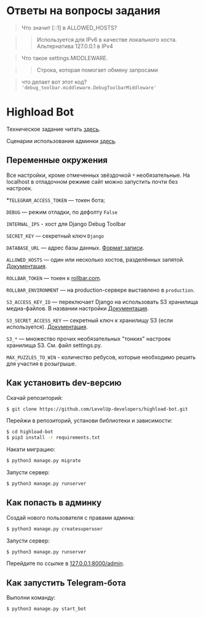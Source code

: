 # Ответы на вопросы задания

> Что значит [::1] в ALLOWED_HOSTS?

>> Используется для IPv6 в качестве локального хоста. Альтернатива 127.0.0.1 в IPv4

> Что такое settings.MIDDLEWARE.

>> Строка, которая помогает обмену запросами

> что делает вот этот код? `'debug_toolbar.middleware.DebugToolbarMiddleware'`

>>

# Highload Bot

Техническое задание читать [здесь](https://gist.github.com/dvmn-tasks/7e002681fd9dc0f0da5c1907b240c053).

Сценарии использования админки [здесь](https://gist.github.com/dvmn-tasks/3555fc35ba12929d564a708fa6374208).

## Переменные окружения

Все настройки, кроме отмеченных звёздочкой `*` необязательные. На localhost в отладочном режиме сайт можно запустить почти без настроек.

\*`TELEGRAM_ACCESS_TOKEN` — токен бота;

`DEBUG` — режим отладки, по дефолту `False`

`INTERNAL_IPS` - хост для Django Debug Toolbar

`SECRET_KEY` — секретный ключ `Django`

`DATABASE_URL` — адрес базы данных. [Формат записи](https://github.com/jacobian/dj-database-url).

`ALLOWED_HOSTS` — один или несколько хостов, разделённых запятой. [Документация](https://docs.djangoproject.com/en/3.1/ref/settings/#allowed-hosts).

`ROLLBAR_TOKEN` — токен к [rollbar.com](https://rollbar.com/).

`ROLLBAR_ENVIRONMENT` — на production-сервере выставлено в `production`.

`S3_ACCESS_KEY_ID` — переключает Django на использовать S3 хранилища медиа-файлов. В названии настройки [Документация](https://django-storages.readthedocs.io/en/latest/backends/digital-ocean-spaces.html).

`S3_SECRET_ACCESS_KEY` — секретный ключ к хранилищу S3 (если используется). [Документация](https://django-storages.readthedocs.io/en/latest/backends/digital-ocean-spaces.html).

`S3_*` — множество прочих необязательных "тонких" настроек хранилища S3. См. файл settings.py.

`MAX_PUZZLES_TO_WIN` - количество ребусов, которые необходимо решить для участия в розыгрыше.

## Как установить dev-версию

Скачай репозиторий:

```sh
$ git clone https://github.com/LevelUp-developers/highload-bot.git
```

Перейжи в репозиторий, установи библиотеки и зависимости:

```sh
$ cd highload-bot
$ pip3 install -r requirements.txt
```

Накати миграцию:

```sh
$ python3 manage.py migrate
```

Запусти сервер:

```sh
$ python3 manage.py runserver
```

## Как попасть в админку

Создай нового пользователя с правами админа:

```sh
$ python3 manage.py createsuperuser
```

Запусти сервер:

```sh
$ python3 manage.py runserver
```

Перейдите по ссылке в [127.0.0.1:8000/admin](http://127.0.0.1:8000/admin).

## Как запустить Telegram-бота

Выполни команду:

```bash
$ python3 manage.py start_bot
```
